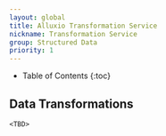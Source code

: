 ```yaml
---
layout: global
title: Alluxio Transformation Service
nickname: Transformation Service
group: Structured Data
priority: 1
---
```


* Table of Contents
{:toc}

## Data Transformations

```
<TBD>
```